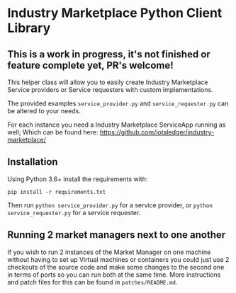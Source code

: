 # Industry Marketplace Python Client Library

## This is a work in progress, it's not finished or feature complete yet, PR's welcome!

This helper class will allow you to easily create Industry Marketplace
Service providers or Service requesters with custom implementations.

The provided examples `service_provider.py` and `service_requester.py` can be 
altered to your needs.

For each instance you need a Industry Marketplace ServiceApp running as well;
Which can be found here: https://github.com/iotaledger/industry-marketplace/

## Installation

Using Python 3.6+ install the requirements with:

`pip install -r requirements.txt`

Then run `python service_provider.py` for a service provider, or
`python service_requester.py` for a service requester.


## Running 2 market managers next to one another

If you wish to run 2 instances of the Market Manager on one machine without having to set up
Virtual machines or containers you could just use 2 checkouts of the source code and make some
changes to the second one in terms of ports so you can run both at the same time. More instructions
and patch files for this can be found in `patches/README.md`.
